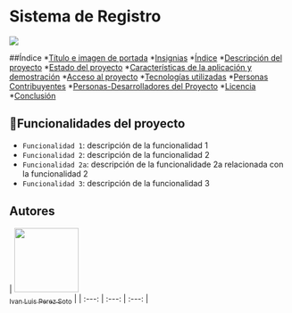<h1> Sistema de Registro </h1>

<p align="left">
<img src="https://img.shields.io/badge/STATUS-EN%20DESAROLLO-green">
</p>

##Índice
*[Título e imagen de portada](#Título-e-imagen-de-portada)
*[Insignias](#insignias)
*[Índice](#índice)
*[Descripción del proyecto](#descripción-del-proyecto)
*[Estado del proyecto](#Estado-del-proyecto)
*[Características de la aplicación y demostración](#Características-de-la-aplicación-y-demostración)
*[Acceso al proyecto](#acceso-proyecto)
*[Tecnologías utilizadas](#tecnologías-utilizadas)
*[Personas Contribuyentes](#personas-contribuyentes)
*[Personas-Desarrolladores del Proyecto](#personas-desarrolladores)
*[Licencia](#licencia)
*[Conclusión](#conclusión)

## :hammer:Funcionalidades del proyecto
- `Funcionalidad 1`: descripción de la funcionalidad 1
- `Funcionalidad 2`: descripción de la funcionalidad 2
- `Funcionalidad 2a`: descripción de la funcionalidade 2a relacionada con la funcionalidad 2
- `Funcionalidad 3`: descripción de la funcionalidad 3

## Autores
| [<img src="https://avatars.githubusercontent.com/u/178327768?s=400&u=dd431fb166fb4278454a6301260564c492549a60&v=4" width=115><br><sub>Ivan Luis Perez Soto</sub>](https://github.com/ivan15perez) |
| :---: | :---: | :---: |
